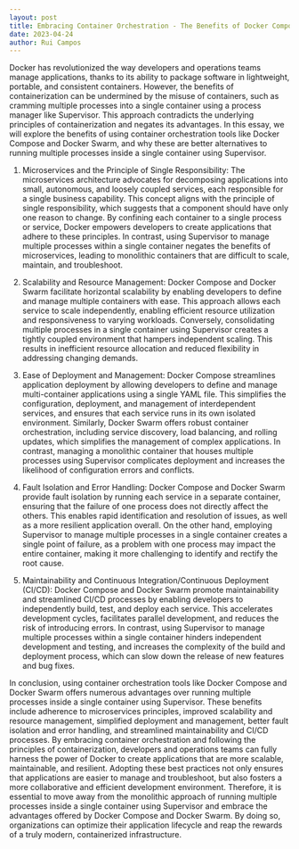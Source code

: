 ```yaml
---
layout: post
title: Embracing Container Orchestration - The Benefits of Docker Compose and Docker Swarm over Supervisor-Managed Monolithic Containers
date: 2023-04-24
author: Rui Campos
---
```


Docker has revolutionized the way developers and operations teams manage applications, thanks to its ability to package software in lightweight, portable, and consistent containers. However, the benefits of containerization can be undermined by the misuse of containers, such as cramming multiple processes into a single container using a process manager like Supervisor. This approach contradicts the underlying principles of containerization and negates its advantages. In this essay, we will explore the benefits of using container orchestration tools like Docker Compose and Docker Swarm, and why these are better alternatives to running multiple processes inside a single container using Supervisor.

1. Microservices and the Principle of Single Responsibility:
The microservices architecture advocates for decomposing applications into small, autonomous, and loosely coupled services, each responsible for a single business capability. This concept aligns with the principle of single responsibility, which suggests that a component should have only one reason to change. By confining each container to a single process or service, Docker empowers developers to create applications that adhere to these principles. In contrast, using Supervisor to manage multiple processes within a single container negates the benefits of microservices, leading to monolithic containers that are difficult to scale, maintain, and troubleshoot.

2. Scalability and Resource Management:
Docker Compose and Docker Swarm facilitate horizontal scalability by enabling developers to define and manage multiple containers with ease. This approach allows each service to scale independently, enabling efficient resource utilization and responsiveness to varying workloads. Conversely, consolidating multiple processes in a single container using Supervisor creates a tightly coupled environment that hampers independent scaling. This results in inefficient resource allocation and reduced flexibility in addressing changing demands.

3. Ease of Deployment and Management:
Docker Compose streamlines application deployment by allowing developers to define and manage multi-container applications using a single YAML file. This simplifies the configuration, deployment, and management of interdependent services, and ensures that each service runs in its own isolated environment. Similarly, Docker Swarm offers robust container orchestration, including service discovery, load balancing, and rolling updates, which simplifies the management of complex applications. In contrast, managing a monolithic container that houses multiple processes using Supervisor complicates deployment and increases the likelihood of configuration errors and conflicts.

4. Fault Isolation and Error Handling:
Docker Compose and Docker Swarm provide fault isolation by running each service in a separate container, ensuring that the failure of one process does not directly affect the others. This enables rapid identification and resolution of issues, as well as a more resilient application overall. On the other hand, employing Supervisor to manage multiple processes in a single container creates a single point of failure, as a problem with one process may impact the entire container, making it more challenging to identify and rectify the root cause.

5. Maintainability and Continuous Integration/Continuous Deployment (CI/CD):
Docker Compose and Docker Swarm promote maintainability and streamlined CI/CD processes by enabling developers to independently build, test, and deploy each service. This accelerates development cycles, facilitates parallel development, and reduces the risk of introducing errors. In contrast, using Supervisor to manage multiple processes within a single container hinders independent development and testing, and increases the complexity of the build and deployment process, which can slow down the release of new features and bug fixes.

In conclusion, using container orchestration tools like Docker Compose and Docker Swarm offers numerous advantages over running multiple processes inside a single container using Supervisor. These benefits include adherence to microservices principles, improved scalability and resource management, simplified deployment and management, better fault isolation and error handling, and streamlined maintainability and CI/CD processes. By embracing container orchestration and following the principles of containerization, developers and operations teams can fully harness the power of Docker to create applications that are more scalable, maintainable, and resilient. Adopting these best practices not only ensures that applications are easier to manage and troubleshoot, but also fosters a more collaborative and efficient development environment. Therefore, it is essential to move away from the monolithic approach of running multiple processes inside a single container using Supervisor and embrace the advantages offered by Docker Compose and Docker Swarm. By doing so, organizations can optimize their application lifecycle and reap the rewards of a truly modern, containerized infrastructure.




